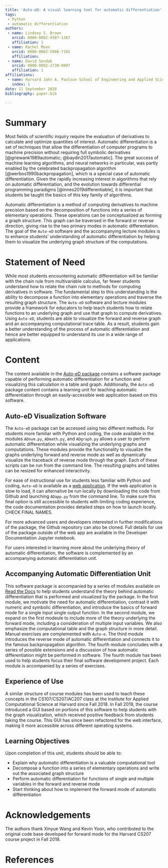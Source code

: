 ```yaml
---
title: 'Auto-eD: A visual learning tool for automatic differentiation'
tags:
 - Python
 - automatic differentiation
authors:
 - name: Lindsey S. Brown
   orcid: 0000-0002-9387-1387
   affiliation: 1
 - name: Rachel Moon
   orcid: 0000-0002-5906-7192
   affiliation:
 - name: David Sondak
   orcid: 0000-0002-2730-9097
   affiliation: 1
affiliations:
 - name: Harvard John A. Paulson School of Engineering and Applied Sciences
   index: 1
date: 11 September 2020
bibliography: paper.bib

---
```

# Summary
Most fields of scientific inquiry require the evaluation of derivatives to calculate and optimize quantities of interest.
Automatic differentiation is a set of techniques that allow the differentiation of computer programs to machine precision
without requiring full symbolic derivatives [@griewank1989automatic; @baydin2017automatic]. The great success of machine
learning algorithms, and neural networks in particular, was partly enabled by the celebrated backpropagation algorithm
[@werbos1990backpropagation], which is a special case of automatic differentiation. Given the rapidly increasing interest in
algorithms that rely on automatic differentiation, and the evolution towards differential programming paradigms
[@innes2019differentiable], it is important that students be taught the basics of this key family of algorithms.

<!--Recent research has shown the growing power of machine learning to analyze data, build models, and
predict outcomes, particularly through the use of neural networks.  Automatic differentiation is the basic concept underlying
the backpropagation algorithm, typically employed to fit these neural networks.  However, automatic differentiation is not
limited to this application but is a powerful computational tool for a range of applications, making it important for
students to understand the basics of automatic differentiation.-->

Automatic differentiation is a method of computing derivatives to machine precision based on the decomposition of functions
into a series of elementary operations. These operations can be conceptualized as forming a graph structure. This graph can
be traversed in the forward or reverse direction, giving rise to the two primary modes in automatic differentiation. The goal
of the `Auto-eD` software and the accompanying lecture modules is to enhance students' understanding of automatic
differentiation by helping them to visualize the underlying graph structure of the computations.

# Statement of Need
While most students encountering automatic differentiation will be familiar with the chain rule from multivariable calculus,
far fewer students understand how to relate the chain rule to methods for computing derivatives in software. The fundamental
step to this understanding is the ability to decompose a function into elementary operations and traverse the resulting graph
structure. The `Auto-eD` software and lecture modules provide a framework for educators to help teach students how to relate
functions to an underlying graph and use that graph to compute derivatives. Using `Auto-eD`, students are able to visualize
the forward and reverse graph and an accompanying computational trace table. As a result, students gain a better
understanding of the process of automatic differentiation and hence are better equipped to understand its use in a wide range
of applications.

# Content
The content available in the [Auto-eD package](https://github.com/lindseysbrown/Auto-eD) contains a software package capable
of performing automatic differentiation for a function and visualizing this calculation in a table and graph. Additionally,
the `Auto-eD` package content contains a learning unit for teaching automatic differentiation through an easily-accessible
web application based on this software.

## Auto-eD Visualization Software
The `Auto-eD` package can be accessed using two different methods. For students more familiar with Python and coding, the
code available in the modules `ADnum.py`, `ADmath.py`, and `ADgraph.py` allows a user to perform automatic differentiation
while visualizing the underlying graphs and computations. These modules provide the functionality to visualize the graphs
underlying forward and reverse mode as well as dynamically visualize the traceback of reverse mode through the graph. Each of
these scripts can be run from the command line. The resulting graphs and tables can be resized for enhanced interactivity.

For ease of instructional use for students less familiar with Python and coding, `Auto-eD` is available as a [web
application](https://autoed.herokuapp.com). If the web application is slow to load, it can alternative be run locally by
downloading the code from Github and launching `ADapp.py` from the command line. To make sure this final option is still
accessible to students with limiting coding experience, the code documentation provides detailed steps on how to launch
locally. CHECK FINAL NAMES.

For more advanced users and developers interested in further modifications of the package, the Github repository can also be
cloned. Full details for use of the package outside of the web app are available in the Developer Documentation Jupyter
notebook.

For users interested in learning more about the underlying theory of automatic differentiation, the software is complemented
by an accompanying automatic differentiation unit.

## Accompanying Automatic Differentiation Unit
This software package is accompanied by a series of modules available on [Read the
Docs](https://auto-ed.readthedocs.io/en/latest) to help students understand the theory behind automatic differentiation that
is performed and visualized by the package. In the first module, we motivate the need for automatic differentiation, contrast
it with numeric and symbolic differentiation, and introduce the basics of forward mode for a single input single output
function. In the second module, we expand on the first modeule to include more of the theory underlying the forward mode,
including a consideration of multiple input variables. We also emphasize the computational table and the graph structure in
more detail. Manual exercises are complemented with `Auto-e`. The third module introduces the reverse mode of automatic
differentiation and connects it to the famous backpropagation algorithm. The fourth module concludes with a series of
possible extensions and a discussion of how automatic differentiation might be performed in software. The fourth module has
been used to help students focus their final software development project. Each module is accompanied by a series of
exercises.

## Experience of Use
A similar structure of course modules has been used to teach these concepts in the CS107/CS207/AC207 class at the Institute
for Applied Computational Science at Harvard since Fall 2018. In Fall 2019, the course introduced a GUI based on portions of
this software to help students with the graph visualization, which received positive feedback from students taking the
course.  This GUI has since been refactored for the web interface, making it more accessible across different operating
systems.

## Learning Objectives
Upon completion of this unit, students should be able to:
- Explain why automatic differentiation is a valuable computational tool
- Decompose a function into a series of elementary operations and write out the associated graph structure
- Perform automatic differentiation for functions of single and multiple variables in the forward and reverse mode
- Start thinking about how to implement the forward mode of automatic differentiation


# Acknowledgements
The authors thank Xinyue Wang and Kevin Yoon, who contributed to the original code base developed for forward mode for the
Harvard CS207 course project in Fall 2018.

# References
